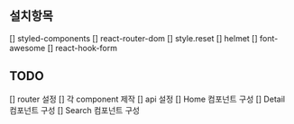 ## 설치항목

[] styled-components
[] react-router-dom
[] style.reset
[] helmet
[] font-awesome
[] react-hook-form

## TODO

[] router 설정
[] 각 component 제작
[] api 설정
[] Home 컴포넌트 구성
[] Detail 컴포넌트 구성
[] Search 컴포넌트 구성
